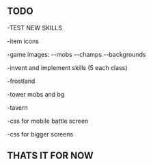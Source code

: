 ## TODO

-TEST NEW SKILLS

-item icons

-game images:
--mobs
--champs
--backgrounds

-invent and implement skills (5 each class)

-frostland

-tower mobs and bg

-tavern

-css for mobile battle screen

-css for bigger screens


## THATS IT FOR NOW